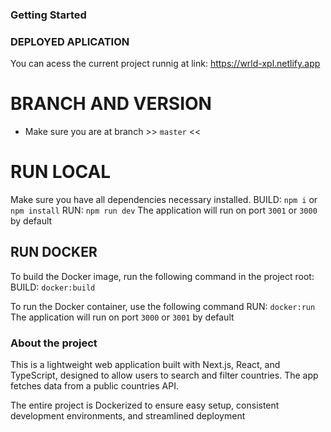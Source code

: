 ### Getting Started

### DEPLOYED APLICATION

You can acess the current project runnig at link: https://wrld-xpl.netlify.app

# BRANCH AND VERSION

- Make sure you are at branch >> `master` <<

# RUN LOCAL

Make sure you have all dependencies necessary installed. 
BUILD: `npm i` or `npm install`
RUN: `npm run dev`
The application will run on port `3001` or `3000` by default


## RUN DOCKER

To build the Docker image, run the following command in the project root:
BUILD: `docker:build`

To run the Docker container, use the following command
RUN: `docker:run`
The application will run on port `3000` or `3001` by default


### About the project

This is a lightweight web application built with Next.js, React, and TypeScript, designed to allow users to search and filter countries. The app fetches data from a public countries API. 

The entire project is Dockerized to ensure easy setup, consistent development environments, and streamlined deployment
